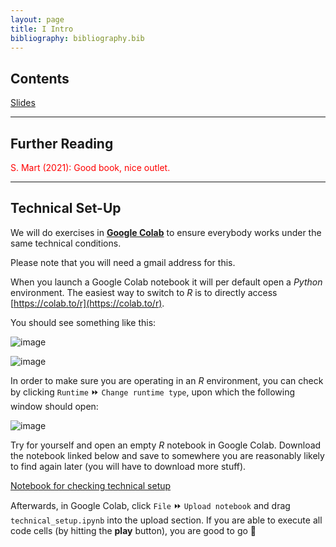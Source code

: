 ```yaml
---
layout: page
title: I Intro
bibliography: bibliography.bib
---
```


## Contents

[Slides](slides/slides_I.pdf)

***

## Further Reading

<span style="color: red;">
S. Mart (2021): Good book, nice outlet.
</span>

***

## Technical Set-Up

We will do exercises in [**Google Colab**](https://www.youtube.com/watch?v=inN8seMm7UI) to ensure everybody works under the same technical conditions.

Please note that you will need a gmail address for this.

When you launch a Google Colab notebook it will per default open a *Python* environment.
The easiest way to switch to *R* is to directly access [https://colab.to/r](https://colab.to/r).

You should see something like this:

![image](https://user-images.githubusercontent.com/63582944/113972749-777b6500-983b-11eb-9cdc-8adebacba704.png)

![image](https://user-images.githubusercontent.com/63582944/113972875-b1e50200-983b-11eb-87ac-e9da65524523.png)

In order to make sure you are operating in an *R* environment, you can check by clicking `Runtime` ⏩ `Change runtime type`, upon which the following window should open:

![image](https://user-images.githubusercontent.com/63582944/113479801-5f998f00-9491-11eb-9e42-d595f3349a3c.png)

Try for yourself and open an empty *R* notebook in Google Colab.
Download the notebook linked below and save to somewhere you are reasonably likely to find again later (you will have to download more stuff). 

[Notebook for checking technical setup](technical_setup.ipynb)

Afterwards, in Google Colab, click `File` ⏩ `Upload notebook` and drag `technical_setup.ipynb` into the upload section.
If you are able to execute all code cells (by hitting the **play** button), you are good to go 👾

